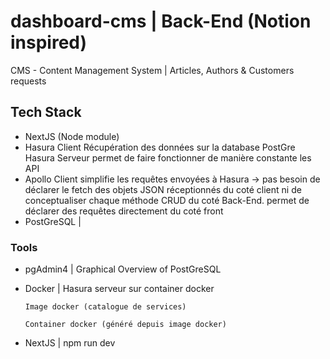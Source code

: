 # dashboard-cms | Back-End (Notion inspired)
CMS - Content Management System | Articles, Authors &amp; Customers requests

## Tech Stack 
- NextJS (Node module)
- Hasura Client
Récupération des données sur la database PostGre 
Hasura Serveur permet de faire fonctionner de manière constante les API 
- Apollo Client
  simplifie les requêtes envoyées à Hasura -> pas besoin de déclarer le fetch des objets JSON réceptionnés du coté client ni de conceptualiser chaque méthode CRUD du coté Back-End. 
  permet de déclarer des requêtes directement du coté front
- PostGreSQL | 

### Tools
- pgAdmin4 | Graphical Overview of PostGreSQL
- Docker | Hasura serveur sur container docker

  `Image docker (catalogue de services)`

  `Container docker (généré depuis image docker)`

- NextJS | npm run dev
